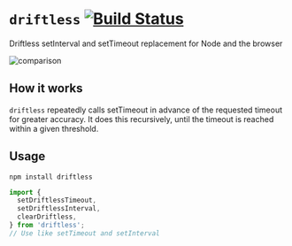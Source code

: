 # `driftless` [![Build Status](https://travis-ci.com/dbkaplun/driftless.svg?branch=master)](https://travis-ci.com/dbkaplun/driftless)

Driftless setInterval and setTimeout replacement for Node and the browser

![comparison](timer-comparison.gif)

## How it works

`driftless` repeatedly calls setTimeout in advance of the requested timeout for
greater accuracy. It does this recursively, until the timeout is reached within
a given threshold.

## Usage

```
npm install driftless
```

```js
import {
  setDriftlessTimeout,
  setDriftlessInterval,
  clearDriftless,
} from 'driftless';
// Use like setTimeout and setInterval
```

